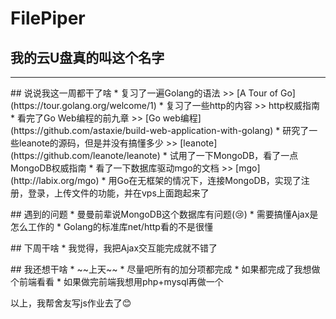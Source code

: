 # FilePiper

## 我的云U盘真的叫这个名字
***
<p>
## 说说我这一周都干了啥
* 复习了一遍Golang的语法 >> [A Tour of Go](https://tour.golang.org/welcome/1)
* 复习了一些http的内容 >> http权威指南
* 看完了Go Web编程的前九章 >> [Go web编程](https://github.com/astaxie/build-web-application-with-golang)
* 研究了一些leanote的源码，但是并没有搞懂多少 >> [leanote](https://github.com/leanote/leanote)
* 试用了一下MongoDB，看了一点MongoDB权威指南
* 看了一下数据库驱动mgo的文档 >> [mgo](http://labix.org/mgo)
* 用Go在无框架的情况下，连接MongoDB，实现了注册，登录，上传文件的功能，并在vps上面跑起来了
<p>
## 遇到的问题
* 曼曼前辈说MongoDB这个数据库有问题(😢)
* 需要搞懂Ajax是怎么工作的
* Golang的标准库net/http看的不是很懂
<p>
## 下周干啥
* 我觉得，我把Ajax交互能完成就不错了
<p>
## 我还想干啥
* ~~上天~~
* 尽量吧所有的加分项都完成
* 如果都完成了我想做个前端看看
* 如果做完前端我想用php+mysql再做一个
<p>
以上，我帮舍友写js作业去了😊